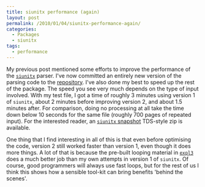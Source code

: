 ```yaml
---
title: siunitx performance (again)
layout: post
permalink: /2010/01/04/siunitx-performance-again/
categories:
  - Packages
  - siunitx
tags:
  - performance
---
```

My previous post mentioned some efforts to improve the performance of the [`siunitx`](https://ctan.org/pkg/siunitx) parser. I've now committed an entirely new version of the parsing code to the [repository](http://developer.berlios.de/projects/siunitx/). I've also done my best to speed up the rest of the package. The speed you see very much depends on the type of input involved. With my test file, I got a time of roughly 3 minutes using version 1 of `siunitx`, about 2 minutes before improving version 2, and about 1.5 minutes after. For comparison, doing no processing at all take the time down below 10 seconds for the same file (roughly 700 pages of repeated input). For the interested reader, an [`siunitx` snapshot](/wp-content/uploads/2010/01/siunitx.tds_.zip) TDS-style zip is available.

One thing that I find interesting in all of this is that even before optimising the code, version 2 still worked faster than version 1, even though it does more things. A lot of that is because the pre-built looping material in [`expl3`](https://ctan.org/pkg/expl3) does a much better job than my own attempts in version 1 of `siunitx`. Of course, good programmers will always use fast loops, but for the rest of us I think this shows how a sensible tool-kit can bring benefits 'behind the scenes'.
